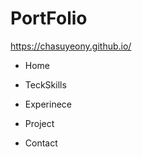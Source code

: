 # PortFolio
https://chasuyeony.github.io/
- Home

- TeckSkills

- Experinece

- Project

- Contact

